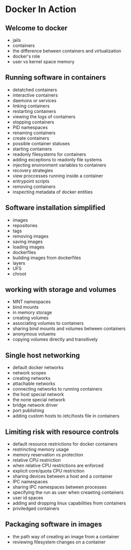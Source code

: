 # Docker In Action

## Welcome to docker

- jails
- containers
- the difference between containers and virtualization
- docker's role
- user vs kernel space memory

## Running software in containers

- detatched containers
- interactive containers
- daemons or services
- linking containers
- restarting containers
- viewing the logs of containers
- stopping containers
- PID namespaces
- renaming containers
- create containers
- possible container statuses
- starting containers
- readonly filesystems for containers
- adding exceptions to readonly file systems
- injecting environment variables to containers
- recovery strategies
- view proccesses running inside a container
- entrypoint scripts
- removing containers
- inspecting metadata of docker entities

## Software installation simplified

- images
- repositories
- tags
- removing images
- saving images
- loading images
- dockerfiles
- building images from dockerfiles
- layers
- UFS
- chroot

## working with storage and volumes

- MNT namespaces
- bind mounts
- in memory storage
- creating volumes
- associating volumes to containers
- sharing bind mounts and volumes between containers
- anonymous voluems
- copying volumes directly and transitively

## Single host networking

- default docker networks
- network scopes
- creating networks
- attachable networks
- connecting networks to running containers
- the host special network
- the none special network
- bridge network driver
- port publishing
- adding custom hosts to /etc/hosts file in containers

## Limiting risk with resource controls

- default resource restrictions for docker containers
- restrincting memory usage
- memory reservation vs protection
- relative CPU restriction
- when relative CPU restrictions are enforced
- explicit core/quota CPU restriction
- sharing devices between a host and a container
- IPC namespaces
- sharing IPC namespaces between processes
- specifying the run as user when creaeting containers
- user id spaces
- adding and dropping linux capabilities from containers
- priviledged containers

## Packaging software in images

- the path way of creating an image from a container
- reviewing filesystem changes on a container
